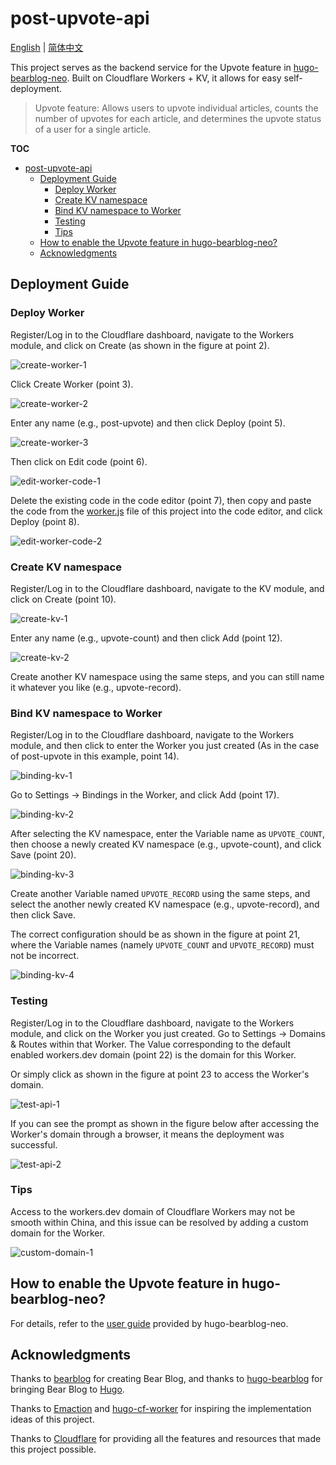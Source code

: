 # post-upvote-api

[English](./README.md) | [简体中文](./doc/README_zh.md)

This project serves as the backend service for the Upvote feature in [hugo-bearblog-neo](https://github.com/rokcso/hugo-bearblog-neo). Built on Cloudflare Workers + KV, it allows for easy self-deployment.

> Upvote feature: Allows users to upvote individual articles, counts the number of upvotes for each article, and determines the upvote status of a user for a single article.

**TOC**

- [post-upvote-api](#post-upvote-api)
  - [Deployment Guide](#deployment-guide)
    - [Deploy Worker](#deploy-worker)
    - [Create KV namespace](#create-kv-namespace)
    - [Bind KV namespace to Worker](#bind-kv-namespace-to-worker)
    - [Testing](#testing)
    - [Tips](#tips)
  - [How to enable the Upvote feature in hugo-bearblog-neo?](#how-to-enable-the-upvote-feature-in-hugo-bearblog-neo)
  - [Acknowledgments](#acknowledgments)

## Deployment Guide

### Deploy Worker

Register/Log in to the Cloudflare dashboard, navigate to the Workers module, and click on Create (as shown in the figure at point 2).

![create-worker-1](./doc/images/create-worker-1.png)

Click Create Worker (point 3).

![create-worker-2](./doc/images/create-worker-2.png)

Enter any name (e.g., post-upvote) and then click Deploy (point 5).

![create-worker-3](./doc/images/create-worker-3.png)

Then click on Edit code (point 6).

![edit-worker-code-1](./doc/images/edit-worker-code-1.png)

Delete the existing code in the code editor (point 7), then copy and paste the code from the [worker.js](https://github.com/rokcso/post-upvote-api/blob/main/worker.js) file of this project into the code editor, and click Deploy (point 8).

![edit-worker-code-2](./doc/images/edit-worker-code-2.png)

### Create KV namespace

Register/Log in to the Cloudflare dashboard, navigate to the KV module, and click on Create (point 10).

![create-kv-1](./doc/images/create-kv-1.png)

Enter any name (e.g., upvote-count) and then click Add (point 12).

![create-kv-2](./doc/images/create-kv-2.png)

Create another KV namespace using the same steps, and you can still name it whatever you like (e.g., upvote-record).

### Bind KV namespace to Worker

Register/Log in to the Cloudflare dashboard, navigate to the Workers module, and then click to enter the Worker you just created (As in the case of post-upvote in this example, point 14).

![binding-kv-1](./doc/images/binding-kv-1.png)

Go to Settings -> Bindings in the Worker, and click Add (point 17).

![binding-kv-2](./doc/images/binding-kv-2.png)

After selecting the KV namespace, enter the Variable name as `UPVOTE_COUNT`, then choose a newly created KV namespace (e.g., upvote-count), and click Save (point 20).

![binding-kv-3](./doc/images/binding-kv-3.png)

Create another Variable named `UPVOTE_RECORD` using the same steps, and select the another newly created KV namespace (e.g., upvote-record), and then click Save.

The correct configuration should be as shown in the figure at point 21, where the Variable names (namely `UPVOTE_COUNT` and `UPVOTE_RECORD`) must not be incorrect.

![binding-kv-4](./doc/images/binding-kv-4.png)

### Testing

Register/Log in to the Cloudflare dashboard, navigate to the Workers module, and click on the Worker you just created. Go to Settings -> Domains & Routes within that Worker. The Value corresponding to the default enabled workers.dev domain (point 22) is the domain for this Worker.

Or simply click as shown in the figure at point 23 to access the Worker's domain.

![test-api-1](./doc/images/test-api-1.png)

If you can see the prompt as shown in the figure below after accessing the Worker's domain through a browser, it means the deployment was successful.

![test-api-2](./doc/images/test-api-2.png)

### Tips

Access to the workers.dev domain of Cloudflare Workers may not be smooth within China, and this issue can be resolved by adding a custom domain for the Worker.

![custom-domain-1](./doc/images/custom-domain-1.png)

## How to enable the Upvote feature in hugo-bearblog-neo?

For details, refer to the [user guide](https://github.com/rokcso/hugo-bearblog-neo/) provided by hugo-bearblog-neo.

## Acknowledgments

Thanks to [bearblog](https://github.com/HermanMartinus/bearblog) for creating Bear Blog, and thanks to [hugo-bearblog](https://github.com/janraasch/hugo-bearblog) for bringing Bear Blog to [Hugo](https://gohugo.io/).

Thanks to [Emaction](https://github.com/emaction/emaction.backend) and [hugo-cf-worker](https://github.com/bigfa/hugo-cf-worker) for inspiring the implementation ideas of this project.

Thanks to [Cloudflare](https://www.cloudflare.com/) for providing all the features and resources that made this project possible.